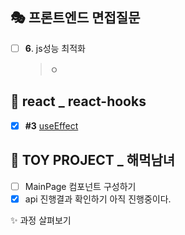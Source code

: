 ## 🎭 프론트엔드 면접질문
- [ ] **6**.  js성능 최적화
	> ㅇ

## 💫 react _ react-hooks
- [x] **#3** [useEffect](https://velog.io/@gay0ung/useEffect)

## 🥪 TOY PROJECT _ 해먹남녀
- [ ] MainPage 컴포넌트 구성하기
- [x] api 진행결과 확인하기
	아직 진행중이다.

✨ 과정 살펴보기

